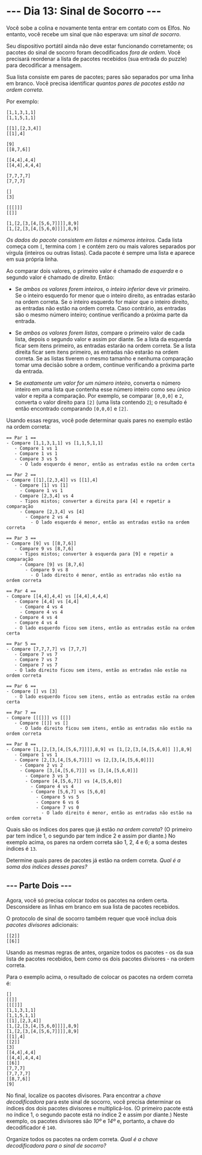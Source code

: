 # --- Dia 13: Sinal de Socorro ---

Você sobe a colina e novamente tenta entrar em contato com os Elfos. No entanto, você recebe um sinal que não esperava: um *sinal de socorro*.

Seu dispositivo portátil ainda não deve estar funcionando corretamente; os pacotes do sinal de socorro foram decodificados *fora de ordem*. Você precisará reordenar a lista de pacotes recebidos (sua entrada do puzzle) para decodificar a mensagem.

Sua lista consiste em pares de pacotes; pares são separados por uma linha em branco. Você precisa identificar *quantos pares de pacotes estão na ordem correta*.

Por exemplo:

```
[1,1,3,1,1]
[1,1,5,1,1]

[[1],[2,3,4]]
[[1],4]

[9]
[[8,7,6]]

[[4,4],4,4]
[[4,4],4,4,4]

[7,7,7,7]
[7,7,7]

[]
[3]

[[[]]]
[[]]

[1,[2,[3,[4,[5,6,7]]]],8,9]
[1,[2,[3,[4,[5,6,0]]]],8,9]

```

*Os dados do pacote consistem em listas e números inteiros.* Cada lista começa com `[`, termina com `]` e contém zero ou mais valores separados por vírgula (inteiros ou outras listas). Cada pacote é sempre uma lista e aparece em sua própria linha.

Ao comparar dois valores, o primeiro valor é chamado de *esquerda* e o segundo valor é chamado de *direita*. Então:


  - Se *ambos os valores forem inteiros*, o *inteiro inferior* deve vir primeiro. Se o inteiro esquerdo for menor que o inteiro direito, as entradas estarão na ordem correta. Se o inteiro esquerdo for maior que o inteiro direito, as entradas não estão na ordem correta. Caso contrário, as entradas são o mesmo número inteiro; continue verificando a próxima parte da entrada.

  - Se *ambos os valores forem listas*, compare o primeiro valor de cada lista, depois o segundo valor e assim por diante. Se a lista da esquerda ficar sem itens primeiro, as entradas estarão na ordem correta. Se a lista direita ficar sem itens primeiro, as entradas não estarão na ordem correta. Se as listas tiverem o mesmo tamanho e nenhuma comparação tomar uma decisão sobre a ordem, continue verificando a próxima parte da entrada.

  - Se *exatamente um valor for um número inteiro*, converta o número inteiro em uma lista que contenha esse número inteiro como seu único valor e repita a comparação. Por exemplo, se comparar `[0,0,0]` e `2`, converta o valor direito para `[2]` (uma lista contendo `2`); o resultado é então encontrado comparando `[0,0,0]` e `[2]`.


Usando essas regras, você pode determinar quais pares no exemplo estão na ordem correta:

```
== Par 1 ==
- Compare [1,1,3,1,1] vs [1,1,5,1,1]
   - Compare 1 vs 1
   - Compare 1 vs 1
   - Compare 3 vs 5
     - O lado esquerdo é menor, então as entradas estão na ordem certa

== Par 2 ==
- Compare [[1],[2,3,4]] vs [[1],4]
   - Compare [1] vs [1]
     - Compare 1 vs 1
   - Compare [2,3,4] vs 4
     - Tipos mistos; converter a direita para [4] e repetir a comparação
     - Compare [2,3,4] vs [4]
       - Compare 2 vs 4
         - O lado esquerdo é menor, então as entradas estão na ordem correta

== Par 3 ==
- Compare [9] vs [[8,7,6]]
   - Compare 9 vs [8,7,6]
     - Tipos mistos; converter à esquerda para [9] e repetir a comparação
     - Compare [9] vs [8,7,6]
       - Compare 9 vs 8
         - O lado direito é menor, então as entradas não estão na ordem correta

== Par 4 ==
- Compare [[4,4],4,4] vs [[4,4],4,4,4]
   - Compare [4,4] vs [4,4]
     - Compare 4 vs 4
     - Compare 4 vs 4
   - Compare 4 vs 4
   - Compare 4 vs 4
   - O lado esquerdo ficou sem itens, então as entradas estão na ordem certa

== Par 5 ==
- Compare [7,7,7,7] vs [7,7,7]
   - Compare 7 vs 7
   - Compare 7 vs 7
   - Compare 7 vs 7
   - O lado direito ficou sem itens, então as entradas não estão na ordem correta

== Par 6 ==
- Compare [] vs [3]
   - O lado esquerdo ficou sem itens, então as entradas estão na ordem certa

== Par 7 ==
- Compare [[[]]] vs [[]]
   - Compare [[]] vs []
     - O lado direito ficou sem itens, então as entradas não estão na ordem correta

== Par 8 ==
- Compare [1,[2,[3,[4,[5,6,7]]]],8,9] vs [1,[2,[3,[4,[5,6,0]] ]],8,9]
   - Compare 1 vs 1
   - Compare [2,[3,[4,[5,6,7]]]] vs [2,[3,[4,[5,6,0]]]]
     - Compare 2 vs 2
     - Compare [3,[4,[5,6,7]]] vs [3,[4,[5,6,0]]]
       - Compare 3 vs 3
       - Compare [4,[5,6,7]] vs [4,[5,6,0]]
         - Compare 4 vs 4
         - Compare [5,6,7] vs [5,6,0]
           - Compare 5 vs 5
           - Compare 6 vs 6
           - Compare 7 vs 0
             - O lado direito é menor, então as entradas não estão na ordem correta

```

Quais são os índices dos pares que já estão *na ordem correta*? (O primeiro par tem índice 1, o segundo par tem índice 2 e assim por diante.) No exemplo acima, os pares na ordem correta são 1, 2, 4 e 6; a soma destes índices é `13`.

Determine quais pares de pacotes já estão na ordem correta. *Qual é a soma dos índices desses pares?*

## --- Parte Dois ---

Agora, você só precisa colocar *todos* os pacotes na ordem certa. Desconsidere as linhas em branco em sua lista de pacotes recebidos.

O protocolo de sinal de socorro também requer que você inclua dois *pacotes divisores* adicionais:

```
[[2]]
[[6]]

```

Usando as mesmas regras de antes, organize todos os pacotes - os da sua lista de pacotes recebidos, bem como os dois pacotes divisores - na ordem correta.

Para o exemplo acima, o resultado de colocar os pacotes na ordem correta é:

```
[]
[[]]
[[[]]]
[1,1,3,1,1]
[1,1,5,1,1]
[[1],[2,3,4]]
[1,[2,[3,[4,[5,6,0]]]],8,9]
[1,[2,[3,[4,[5,6,7]]]],8,9]
[[1],4]
[[2]]
[3]
[[4,4],4,4]
[[4,4],4,4,4]
[[6]]
[7,7,7]
[7,7,7,7]
[[8,7,6]]
[9]

```

No final, localize os pacotes divisores. Para encontrar a *chave decodificadora* para este sinal de socorro, você precisa determinar os índices dos dois pacotes divisores e multiplicá-los. (O primeiro pacote está no índice 1, o segundo pacote está no índice 2 e assim por diante.) Neste exemplo, os pacotes divisores são *10º* e *14º* e, portanto, a chave do decodificador é `140`.

Organize todos os pacotes na ordem correta. *Qual é a chave decodificadora para o sinal de socorro?*

